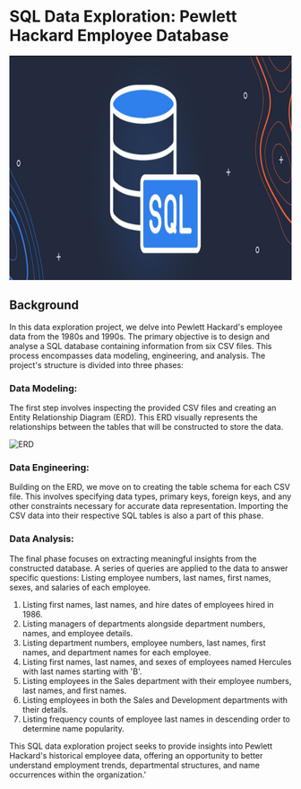 # SQL Data Exploration: Pewlett Hackard Employee Database
<img src="images/sql.JPG" width="1000" height="400">

## Background
In this data exploration project, we delve into Pewlett Hackard's employee data from the 1980s and 1990s. The primary objective is to design and analyse a SQL database containing information from six CSV files. This process encompasses data modeling, engineering, and analysis. The project's structure is divided into three phases:

### Data Modeling:
The first step involves inspecting the provided CSV files and creating an Entity Relationship Diagram (ERD). This ERD visually represents the relationships between the tables that will be constructed to store the data.

![ERD](ERD.png)

### Data Engineering:
Building on the ERD, we move on to creating the table schema for each CSV file. This involves specifying data types, primary keys, foreign keys, and any other constraints necessary for accurate data representation. Importing the CSV data into their respective SQL tables is also a part of this phase.

### Data Analysis:
The final phase focuses on extracting meaningful insights from the constructed database. A series of queries are applied to the data to answer specific questions:
Listing employee numbers, last names, first names, sexes, and salaries of each employee.

1. Listing first names, last names, and hire dates of employees hired in 1986.
2. Listing managers of departments alongside department numbers, names, and employee details.
3. Listing department numbers, employee numbers, last names, first names, and department names for each employee.
4. Listing first names, last names, and sexes of employees named Hercules with last names starting with 'B'.
5. Listing employees in the Sales department with their employee numbers, last names, and first names.
6. Listing employees in both the Sales and Development departments with their details.
7. Listing frequency counts of employee last names in descending order to determine name popularity.

This SQL data exploration project seeks to provide insights into Pewlett Hackard's historical employee data, offering an opportunity to better understand employment trends, departmental structures, and name occurrences within the organization.'






